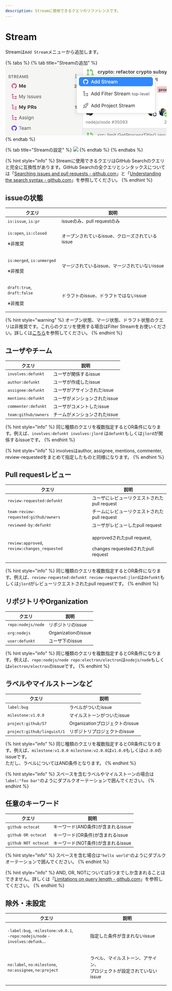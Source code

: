 ```yaml
---
description: Streamに使用できるクエリのリファレンスです。
---
```


# Stream

Streamは`Add Stream`メニューから追加します。

{% tabs %}
{% tab title="Streamの追加" %}
![](../.gitbook/assets/add-stream.png)
{% endtab %}

{% tab title="Streamの設定" %}
![](../.gitbook/assets/09\_add\_stream2.png)
{% endtab %}
{% endtabs %}

{% hint style="info" %}
Streamに使用できるクエリはGitHub Searchのクエリと完全に互換性があります。GitHub Searchの全クエリとシンタックスについては「[Searching issues and pull requests - github.com](https://docs.github.com/en/github/searching-for-information-on-github/searching-issues-and-pull-requests)」と「[Understanding the search syntax - github.com](https://docs.github.com/en/github/searching-for-information-on-github/understanding-the-search-syntax)」を参照してください。
{% endhint %}

## issueの状態 <a href="#state" id="state"></a>

| クエリ                                                                 | 説明                            |
| ------------------------------------------------------------------- | ----------------------------- |
| `is:issue`, `is:pr`                                                 | issueのみ、pull requestのみ        |
| <p><code>is:open</code>, <code>is:closed</code></p><p>※非推奨</p>      | オープンされているissue、クローズされているissue |
| <p><code>is:merged</code>, <code>is:unmerged</code></p><p>※非推奨</p>  | マージされているissue、マージされていないissue  |
| <p><code>draft:true</code>, <code>draft:false</code></p><p>※非推奨</p> | ドラフトのissue、ドラフトではないissue      |

{% hint style="warning" %}
オープン状態、マージ状態、ドラフト状態のクエリは非推奨です。これらのクエリを使用する場合はFilter Streamをお使いください。詳しくは[こちら](../usecase/query.md#open-issue)を参照してください。
{% endhint %}

## ユーザやチーム <a href="#involves" id="involves"></a>

| クエリ                  | 説明                |
| -------------------- | ----------------- |
| `involves:defunkt`   | ユーザが関係するissue     |
| `author:defunkt`     | ユーザが作成したissue     |
| `assignee:defunkt`   | ユーザがアサインされたissue  |
| `mentions:defunkt`   | ユーザがメンションされたissue |
| `commenter:defunkt`  | ユーザがコメントしたissue   |
| `team:github/owners` | チームがメンションされたissue |

{% hint style="info" %}
同じ種類のクエリを複数指定するとOR条件になります。例えば、`involves:defunkt involves:jlord` は`defunkt`もしくは`jlord`が関係するissueです。
{% endhint %}

{% hint style="info" %}
involvesはauthor, assignee, mentions, commenter, review-requestedをまとめて指定したものと同様になります。
{% endhint %}

## Pull requestレビュー <a href="#review" id="review"></a>

| クエリ                                           | 説明                                                                      |
| --------------------------------------------- | ----------------------------------------------------------------------- |
| `review-requested:defunkt`                    | ユーザにレビューリクエストされたpull request                                            |
| `team-review-requested:github/owners`         | チームにレビューリクエストされたpull request                                            |
| `reviewed-by:defunkt`                         | ユーザがレビューしたpull request                                                  |
| `review:approved`, `review:changes_requested` | <p>approvedされたpull request, </p><p>changes requestedされたpull request</p> |

{% hint style="info" %}
同じ種類のクエリを複数指定するとOR条件になります。例えば、`review-requested:defunkt review-requested:jlord`は`defunkt`もしくは`jlord`がレビューリクエストされたpull requestです。
{% endhint %}

## リポジトリやOrganization <a href="#repo" id="repo"></a>

| クエリ                | 説明                 |
| ------------------ | ------------------ |
| `repo:nodejs/node` | リポジトリのissue        |
| `org:nodejs`       | Organizationのissue |
| `user:defunkt`     | ユーザ下のissue         |

{% hint style="info" %}
同じ種類のクエリを複数指定するとOR条件になります。例えば、`repo:nodejs/node repo:electron/electron`は`nodejs/node`もしくは`electron/electron`のissueです。
{% endhint %}

## ラベルやマイルストーンなど <a href="#label" id="label"></a>

| クエリ                         | 説明                       |
| --------------------------- | ------------------------ |
| `label:bug`                 | ラベルがついたissue             |
| `milestone:v1.0.0`          | マイルストーンがついたissue         |
| `project:github/57`         | Organizationプロジェクトのissue |
| `project:github/linguist/1` | リポジトリプロジェクトのissue        |

{% hint style="info" %}
同じ種類のクエリを複数指定するとOR条件になります。例えば、`milestone:v1.0.0 milestone:v2.0.0`は`v1.0.0`もしくは`v2.0.0`のissueです。\
ただし、ラベルについてはAND条件となります。
{% endhint %}

{% hint style="info" %}
スペースを含むラベルやマイルストーンの場合は`label:"foo bar"`のようにダブルクオーテーションで囲んでください。
{% endhint %}

## 任意のキーワード <a href="#keyword" id="keyword"></a>

| クエリ                  | 説明                     |
| -------------------- | ---------------------- |
| `github octocat`     | キーワード(AND条件)が含まれるissue |
| `github OR octocat`  | キーワード(OR条件)が含まれるissue  |
| `github NOT octocat` | キーワード(NOT条件)が含まれるissue |

{% hint style="info" %}
スペースを含む場合は`"hello world"`のようにダブルクオーテーションで囲んでください。
{% endhint %}

{% hint style="info" %}
AND, OR, NOTについては5つまでしか含まれることはできません。詳しくは「[Limitations on query length - github.com](https://docs.github.com/en/github/searching-for-information-on-github/troubleshooting-search-queries#limitations-on-query-length)」を参照してください。
{% endhint %}

## 除外・未設定 <a href="#exclude" id="exclude"></a>

| クエリ                                                                                                                                  | 説明                                               |
| ------------------------------------------------------------------------------------------------------------------------------------ | ------------------------------------------------ |
| <p><code>-label:bug</code>,  <code>-milestone:v0.0.1</code>, <br><code>-repo:nodejs/node</code> <code>-involves:defunk</code>...</p> | 指定した条件が含まれないissue                                |
| <p><code>no:label</code>, <code>no:milestone</code>, <br><code>no:assignee</code>, <code>no:project</code></p>                       | <p>ラベル、マイルストーン、アサイン、<br>プロジェクトが設定されていないissue</p> |
